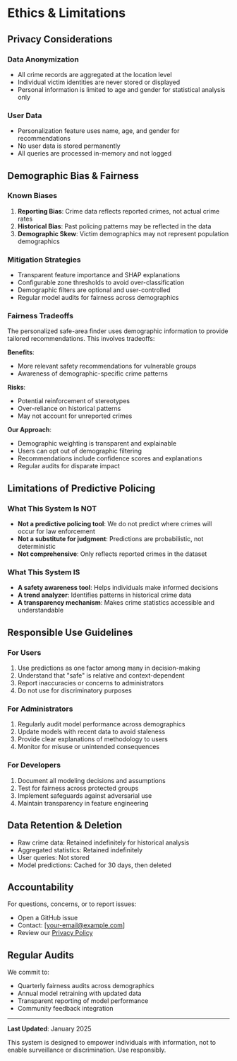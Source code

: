# Ethics & Limitations

## Privacy Considerations

### Data Anonymization
- All crime records are aggregated at the location level
- Individual victim identities are never stored or displayed
- Personal information is limited to age and gender for statistical analysis only

### User Data
- Personalization feature uses name, age, and gender for recommendations
- No user data is stored permanently
- All queries are processed in-memory and not logged

## Demographic Bias & Fairness

### Known Biases
1. **Reporting Bias**: Crime data reflects reported crimes, not actual crime rates
2. **Historical Bias**: Past policing patterns may be reflected in the data
3. **Demographic Skew**: Victim demographics may not represent population demographics

### Mitigation Strategies
- Transparent feature importance and SHAP explanations
- Configurable zone thresholds to avoid over-classification
- Demographic filters are optional and user-controlled
- Regular model audits for fairness across demographics

### Fairness Tradeoffs
The personalized safe-area finder uses demographic information to provide tailored recommendations. This involves tradeoffs:

**Benefits**:
- More relevant safety recommendations for vulnerable groups
- Awareness of demographic-specific crime patterns

**Risks**:
- Potential reinforcement of stereotypes
- Over-reliance on historical patterns
- May not account for unreported crimes

**Our Approach**:
- Demographic weighting is transparent and explainable
- Users can opt out of demographic filtering
- Recommendations include confidence scores and explanations
- Regular audits for disparate impact

## Limitations of Predictive Policing

### What This System Is NOT
- **Not a predictive policing tool**: We do not predict where crimes will occur for law enforcement
- **Not a substitute for judgment**: Predictions are probabilistic, not deterministic
- **Not comprehensive**: Only reflects reported crimes in the dataset

### What This System IS
- **A safety awareness tool**: Helps individuals make informed decisions
- **A trend analyzer**: Identifies patterns in historical crime data
- **A transparency mechanism**: Makes crime statistics accessible and understandable

## Responsible Use Guidelines

### For Users
1. Use predictions as one factor among many in decision-making
2. Understand that "safe" is relative and context-dependent
3. Report inaccuracies or concerns to administrators
4. Do not use for discriminatory purposes

### For Administrators
1. Regularly audit model performance across demographics
2. Update models with recent data to avoid staleness
3. Provide clear explanations of methodology to users
4. Monitor for misuse or unintended consequences

### For Developers
1. Document all modeling decisions and assumptions
2. Test for fairness across protected groups
3. Implement safeguards against adversarial use
4. Maintain transparency in feature engineering

## Data Retention & Deletion

- Raw crime data: Retained indefinitely for historical analysis
- Aggregated statistics: Retained indefinitely
- User queries: Not stored
- Model predictions: Cached for 30 days, then deleted

## Accountability

For questions, concerns, or to report issues:
- Open a GitHub issue
- Contact: [your-email@example.com]
- Review our [Privacy Policy](./PRIVACY.md)

## Regular Audits

We commit to:
- Quarterly fairness audits across demographics
- Annual model retraining with updated data
- Transparent reporting of model performance
- Community feedback integration

---

**Last Updated**: January 2025

This system is designed to empower individuals with information, not to enable surveillance or discrimination. Use responsibly.
